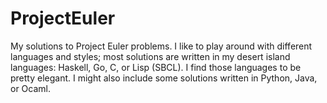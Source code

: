 ProjectEuler
============

My solutions to Project Euler problems. I like to play around with different languages and styles; most solutions are written in my desert island languages: Haskell, Go, C, or Lisp (SBCL). I find those languages to be pretty elegant. I might also include some solutions written in Python, Java, or Ocaml. 
